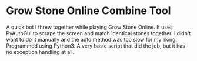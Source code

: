 # Grow Stone Online Combine Tool
A quick bot I threw together while playing Grow Stone Online. It uses PyAutoGui to scrape the screen and match identical stones together. I didn't want to do it manually and the auto method was too slow for my liking.
Programmed using Python3. A very basic script that did the job, but it has no exception handling at all. 
